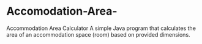# Accomodation-Area-
Accommodation Area Calculator A simple Java program that calculates the area of an accommodation space (room) based on provided dimensions.
